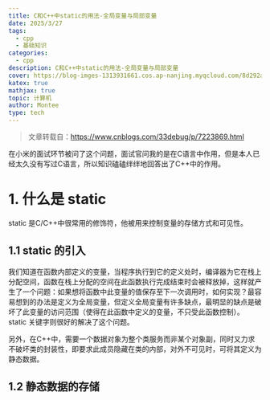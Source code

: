 ```yaml
---
title: C和C++中static的用法-全局变量与局部变量
date: 2025/3/27
tags:
  - cpp
  - 基础知识
categories:
  - cpp
description: C和C++中static的用法-全局变量与局部变量
cover: https://blog-imges-1313931661.cos.ap-nanjing.myqcloud.com/8d292a50b52ad3f0d1a2f4e673b0a7e7fa338c3f203df-aaDHPb_fw1200.jpeg
katex: true
mathjax: true
topic: 计算机
author: Montee
type: tech
---
```


> 文章转载自：https://www.cnblogs.com/33debug/p/7223869.html

在小米的面试环节被问了这个问题，面试官问我的是在C语言中作用，但是本人已经太久没有写过C语言，所以知识磕磕绊绊地回答出了C++中的作用。

# 1. 什么是 static

static 是C/C++中很常用的修饰符，他被用来控制变量的存储方式和可见性。

## 1.1 static 的引入

我们知道在函数内部定义的变量，当程序执行到它的定义处时，编译器为它在栈上分配空间，函数在栈上分配的空间在此函数执行完成结束时会被释放掉，这样就产生了一个问题：如果想将函数中此变量的值保存至下一次调用时，如何实现？最容易想到的办法是定义为全局变量，但定义全局变量有许多缺点，最明显的缺点是破坏了此变量的访问范围（使得在此函数中定义的变量，不只受此函数控制）。static 关键字则很好的解决了这个问题。

另外，在C++中，需要一个数据对象为整个类服务而非某个对象副，同时又力求不破坏类的封装性，即要求此成员隐藏在类的内部，对外不可见时，可将其定义为静态数据。

## 1.2 静态数据的存储
